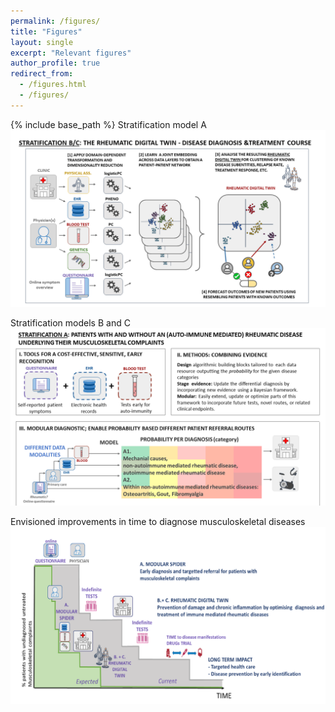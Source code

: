 ```yaml
---
permalink: /figures/
title: "Figures"
layout: single
excerpt: "Relevant figures"
author_profile: true
redirect_from: 
  - /figures.html
  - /figures/
---
```


{% include base_path %}
Stratification model A
![Stratification model A](images/SPIDeRR_stratA.PNG)

Stratification models B and C
![Stratification model A](images/SPIDeRR_stratB.PNG)

Envisioned improvements in time to diagnose musculoskeletal diseases
![SPIDeRR Time to Diagnose](images/SPIDeRR_survival.PNG)